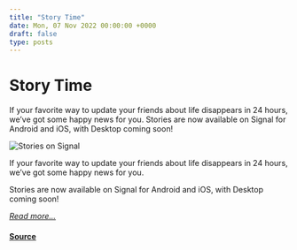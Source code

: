```yaml
---
title: "Story Time"
date: Mon, 07 Nov 2022 00:00:00 +0000
draft: false
type: posts
---
```

# Story Time





 If your favorite way to update your friends about life disappears in 24 hours, we’ve got some happy news for you. Stories are now available on Signal for Android and iOS, with Desktop coming soon! 

![Stories on Signal](/blog/images/stories-header.png)

If your favorite way to update your friends about life disappears in 24 hours, we’ve got some happy news for you.

Stories are now available on Signal for Android and iOS, with Desktop coming soon!

[_Read more..._](https://signal.org/blog/introducing-stories/)

#### [Source](https://signal.org/blog/introducing-stories/)

